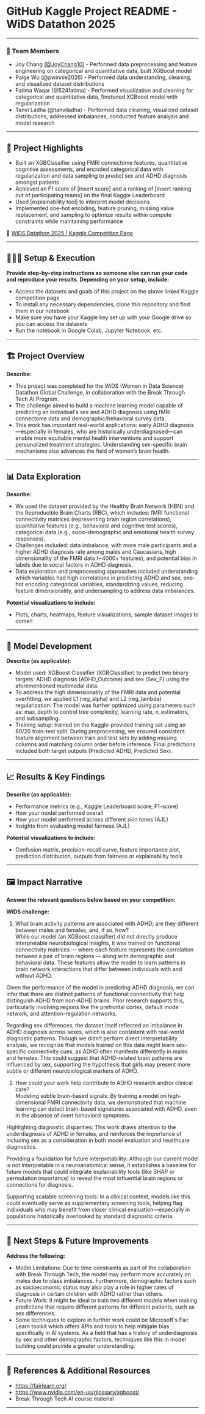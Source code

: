 # GitHub Kaggle Project README - WiDS Datathon 2025 

---

### **👥 Team Members**

* Joy Chang [(@JoyChang10)](https://github.com/JoyChang10) - Performed data preprocessing and feature engineering on categorical and quantitative data, built XGBoost model
* Paige Wu (@pwinnie2026) - Performed data understanding, cleaning, and visualized dataset distributions
* Fatima Waqar (@524fatima) -  Performed visualization and cleaning for categorical and quantitative data, finetuned XGBoost model with regularization
* Tanvi Ladha (@tanviladha) - Performed data cleaning, visualized dataset distributions, addressed imbalances, conducted feature analysis and model research

---

## **🎯 Project Highlights**

* Built an XGBClassifier using FMRI connectome features, quantitative cognitive assessments, and encoded categorical data with regularization and data sampling to predict sex and ADHD diagnosis amongst patients
* Achieved an F1 score of \[insert score\] and a ranking of \[insert ranking out of participating teams\] on the final Kaggle Leaderboard
* Used \[explainability tool\] to interpret model decisions
* Implemented one-hot encoding, feature pruning, missing value replacement, and sampling to optimize results within compute constraints while maintaining performance

🔗 [WiDS Datathon 2025 | Kaggle Competition Page](https://www.kaggle.com/competitions/widsdatathon2025/overview)

---

## **👩🏽‍💻 Setup & Execution**

**Provide step-by-step instructions so someone else can run your code and reproduce your results. Depending on your setup, include:**

* Access the datasets and goals of this project on the above linked Kaggle competition page 
* To install any necessary dependencies, clone this repository and find them in our notebook 
* Make sure you have your Kaggle key set up with your Google drive so you can access the datasets
* Run the notebook in Google Colab, Jupyter Notebook, etc. 

---

## **🏗️ Project Overview**

**Describe:**

* This project was completed for the WiDS (Women in Data Science) Datathon Global Challenge, in collaboration with the Break Through Tech AI Program.
* The challenge aimed to build a machine learning model capable of predicting an individual's sex and ADHD diagnosis using fMRI connectome data and demographic/behavioral survey data.
* This work has important real-world applications: early ADHD diagnosis—especially in females, who are historically underdiagnosed—can enable more equitable mental health interventions and support personalized treatment strategies. Understanding sex-specific brain mechanisms also advances the field of women’s brain health.

---

## **📊 Data Exploration**

**Describe:**

* We used the dataset provided by the Healthy Brain Network (HBN) and the Reproducible Brain Charts (RBC), which includes: fMRI functional connectivity matrices (representing brain region correlations), quantitative features (e.g., behavioral and cognitive test scores), categorical data (e.g., socio-demographic and emotional health survey responses).
* Challenges included: data imbalance, with more male participants and a higher ADHD diagnosis rate among males and Caucasians, high dimensionality of the FMRI data (~4000+ features), and potential bias in labels due to social factors in ADHD diagnosis.
* Data exploration and preprocessing approaches included understanding which variables had high correlations in predicting ADHD and sex, one-hot encoding categorical variables, standardizing values, reducing feature dimensionality, and undersampling to address data imbalances. 

**Potential visualizations to include:**

* Plots, charts, heatmaps, feature visualizations, sample dataset images to come!!

---

## **🧠 Model Development**

**Describe (as applicable):**

* Model used: XGBoost Classifier (XGBClassifier) to predict two binary targets: ADHD diagnosis (ADHD_Outcome) and sex (Sex_F) using the aforementioned multimodal data. 
* To address the high dimensionality of the FMRI data and potential overfitting, we applied L1 (reg_alpha) and L2 (reg_lambda) regularization. The model was further optimized using parameters such as: max_depth to control tree complexity, learning rate, n_estimators, and subsampling. 
* Training setup: trained on the Kaggle-provided training set using an 80/20 train-test split. During preprocessing, we ensured consistent feature alignment between train and test sets by adding missing columns and matching column order before inference. Final predictions included both target outputs (Predicted ADHD, Predicted Sex).

---

## **📈 Results & Key Findings**

**Describe (as applicable):**

* Performance metrics (e.g., Kaggle Leaderboard score, F1-score)
* How your model performed overall
* How your model performed across different skin tones (AJL)
* Insights from evaluating model fairness (AJL)

**Potential visualizations to include:**

* Confusion matrix, precision-recall curve, feature importance plot, prediction distribution, outputs from fairness or explainability tools

---

## **🖼️ Impact Narrative**

**Answer the relevant questions below based on your competition:**

**WiDS challenge:**

1. What brain activity patterns are associated with ADHD; are they different between males and females, and, if so, how? <br />
   While our model (an XGBoost classifier) did not directly produce interpretable neurobiological insights, it was trained on functional connectivity matrices — where each feature represents the correlation between a pair    of brain regions — along with demographic and behavioral data. These features allow the model to learn patterns in brain network interactions that differ between individuals with and without ADHD.

  Given the  performance of the model in predicting ADHD diagnosis, we can infer that there are distinct patterns of functional connectivity that help distinguish ADHD from non-ADHD brains. Prior research supports           this, particularly involving regions like the prefrontal cortex, default mode network, and attention-regulation networks.

  Regarding sex differences, the dataset itself reflected an imbalance in ADHD diagnosis across sexes, which is also consistent with real-world diagnostic patterns. Though we didn’t perform direct interpretability           analysis, we recognize that models trained on this data might learn sex-specific connectivity cues, as ADHD often manifests differently in males and females. This could suggest that ADHD-related brain patterns are         influenced by sex, supporting the hypothesis that girls may present more subtle or different neurobiological markers of ADHD.


2. How could your work help contribute to ADHD research and/or clinical care? <br />
   Modeling subtle brain-based signals: By training a model on high-dimensional FMRI connectivity data, we demonstrated that machine learning can detect brain-based signatures associated with ADHD, even in the absence of     overt behavioral symptoms.

  Highlighting diagnostic disparities: This work draws attention to the underdiagnosis of ADHD in females, and reinforces the importance of including sex as a consideration in both model evaluation and healthcare            diagnostics.

  Providing a foundation for future interpretability: Although our current model is not interpretable in a neuroanatomical sense, it establishes a baseline for future models that could integrate explainability tools (like   SHAP or permutation importance) to reveal the most influential brain regions or connections for diagnosis.

  Supporting scalable screening tools: In a clinical context, models like this could eventually serve as supplementary screening tools, helping flag individuals who may benefit from closer clinical evaluation—especially     in populations historically overlooked by standard diagnostic criteria.

---

## **🚀 Next Steps & Future Improvements**

**Address the following:**

* Model Limitations: Due to time constraints as part of the collaboration with Break Through Tech, the model may perform more accurately on males due to class imbalances. Furthermore, demographic factors such as socioeconomic status may also play a role in higher rates of diagnosis in certain children with ADHD rather than others. 
* Future Work: It might be ideal to train two different models when making predictions that require different patterns for different patients, such as sex differences. 
* Some techniques to explore in further work could be Microsoft's Fair Learn toolkit which offers APIs and tools to help mitigate bias specifically in AI systems. As a field that has a history of underdiagnosis by sex and other demographic factors, techniques like this in model building could provide a greater understanding. 

---

## **📄 References & Additional Resources**

* https://fairlearn.org/
* https://www.nvidia.com/en-us/glossary/xgboost/
* Break Through Tech AI course material 

---

